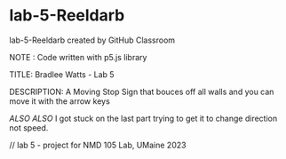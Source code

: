 # lab-5-Reeldarb
lab-5-Reeldarb created by GitHub Classroom

NOTE : Code written with p5.js library

TITLE: Bradlee Watts - Lab 5

DESCRIPTION: A Moving Stop Sign that bouces off all walls and you can move it with the arrow keys

*ALSO ALSO* I got stuck on the last part trying to get it to change direction not speed.

// lab 5 - project for NMD 105 Lab, UMaine 2023
